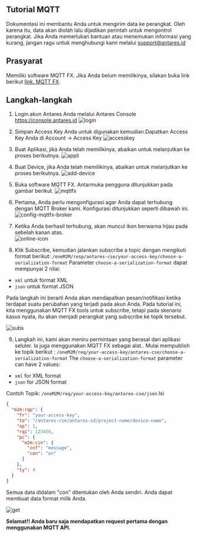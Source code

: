 ## Tutorial MQTT
Dokumentasi ini membantu Anda untuk mengirim data ke perangkat. Oleh karena itu, data akan diolah lalu dijadikan perintah untuk mengontrol perangkat. Jika Anda memerlukan bantuan atau menemukan informasi yang kurang, jangan ragu untuk menghubungi kami melalui support@antares.id

## Prasyarat
Memiliki software MQTT FX. Jika Anda belum memilikinya, silakan buka link berikut [link. MQTT FX](http://mqttfx.jensd.de/).

## Langkah-langkah
1. Login akun Antares Anda melalui Antares Console https://console.antares.id
![login](https://antares.id/assets/img/mqtt-push-data-to-device-1.jpg)

2. Simpan Access Key Anda untuk digunakan kemudian.Dapatkan Access Key Anda di Account -> Access Key
![accesskey](https://antares.id/assets/img/mqtt-push-data-to-device-2.jpg)

3. Buat Aplikasi, jika Anda telah memilikinya, abaikan untuk melanjutkan ke proses berikutnya.
![appli](https://antares.id/assets/img/mqtt-push-data-to-device-3.jpg)

4. Buat Device, jika Anda telah memilikinya, abaikan untuk melanjutkan ke proses berikutnya.
![add-device](https://antares.id/assets/img/mqtt-push-data-to-device-4.jpg)

5. Buka software MQTT FX. Antarmuka pengguna ditunjukkan pada gambar berikut.
![mqttfx](https://antares.id/assets/img/mqtt-push-data-to-device-5.jpg)

6. Pertama, Anda perlu mengonfigurasi agar Anda dapat terhubung dengan MQTT Broker kami. Konfigurasi ditunjukkan seperti dibawah ini.
![config-mqttfx-broker](https://antares.id/assets/img/mqtt-push-data-to-device-6.jpg)

7. Ketika Anda berhasil terhubung, akan muncul ikon berwarna hijau pada sebelah kanan atas.  
![online-icon](https://antares.id/assets/img/mqtt-push-data-to-device-7.jpg)

8. Klik Subscribe, kemudian jalankan subscribe a topic dengan mengikuti format berikut:
`/oneM2M/resp/antares-cse/your-access-key/choose-a-serialization-format`
Parameter `choose-a-serialization-format` dapat mempunyai 2 nilai:

  * `xml` untuk format XML
  * `json` untuk format JSON

Pada langkah ini berarti Anda akan mendapatkan pesan/notifikasi ketika terdapat suatu perubahan yang terjadi pada akun Anda. Pada tutorial ini, kita menggunakan MQTT FX tools untuk subscribe, tetapi pada skenario kasus nyata, itu akan menjadi perangkat yang subscribe ke topik tersebut.

![subs](https://antares.id/assets/img/mqtt-push-data-to-device-8.jpg)

9. Langkah ini, kami akan meniru permintaan yang berasal dari aplikasi seluler. Ia juga menggunakan MQTT FX sebagai alat.. Mulai mempublish ke topik berikut :
`/oneM2M/req/your-access-key/antares-cse/choose-a-serialization-format`
The `choose-a-serialization-format` parameter can have 2 values:

  * `xml` for XML format
  * `json` for JSON format

Contoh
Topik: `/oneM2M/req/your-access-key/antares-cse/json`
Isi

```json
{
  "m2m:rqp": {
    "fr": "your-access-key",
    "to": "/antares-cse/antares-id/project-name/device-name",
    "op": 1,
    "rqi": 123456,
    "pc": {
      "m2m:cin": {
        "cnf": "message",
        "con": "on"
      }
    },
    "ty": 4
  }
}
```
Semua data didalam "con" ditentukan oleh Anda sendiri. Anda dapat membuat data format milik Anda.  

![get](https://antares.id/assets/img/mqtt-push-data-to-device-9.jpg)

**Selamat!! Anda baru saja mendapatkan request pertama dengan menggunakan MQTT API.**
